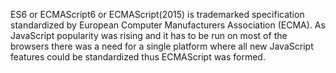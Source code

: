 ES6 or ECMAScript6 or ECMAScript(2015) is trademarked specification standardized by European Computer Manufacturers Association (ECMA). As JavaScript popularity was rising and it has to be run on most of the browsers there was a need for a single platform where all new JavaScript features could be standardized thus ECMAScript was formed.
